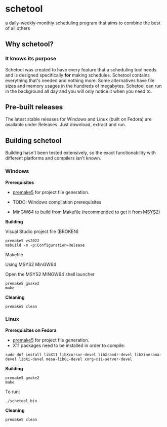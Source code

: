 # schetool

a daily-weekly-monthly scheduling program that aims to combine the best of all others

## Why schetool?

### It knows its purpose

Schetool was created to have every feature that a scheduling tool needs and is designed specifically **for** making schedules.
Schetool contains everything that's needed and nothing more. Some alternatives have file sizes and memory usages in the hundreds of megabytes. Schetool can run in the background all day and you will only notice it when you need to.

## Pre-built releases

The latest stable releases for Windows and Linux (built on Fedora) are available under Releases. Just download, extract and run.

## Building schetool

Building hasn't been tested extensively, so the exact functionability with different platforms and compilers isn't known.

### Windows

**Prerequisites**

* [premake5](https://premake.github.io/download) for project file generation.
* TODO: Windows compilation prerequisites

* MinGW64 to build from Makefile (recommended to get it from [MSYS2](https://www.msys2.org/))

**Building**

Visual Studio project file (BROKEN)
```
premake5 vs2022  
msbuild -m -p:Configuration=Release
```
Makefile

Using MSYS2 MinGW64

Open the MSYS2 MINGW64 shell launcher
```
premake5 gmake2
make
```
**Cleaning**
```
premake5 clean
```
### Linux

**Prerequisites on Fedora**  

* [premake5](https://premake.github.io/download) for project file generation.
* X11 packages need to be installed in order to compile:
```
sudo dnf install libX11 libXcursor-devel libXrandr-devel libXinerama-devel libXi-devel mesa-libGL-devel xorg-x11-server-devel
```

**Building**

```
premake5 gmake2  
make
```
To run:  
```
./schetool_bin
```
**Cleaning**
```
premake5 clean
```
